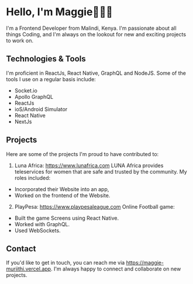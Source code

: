 # Hello, I'm Maggie🦸🏽‍♀️

I'm a Frontend Developer from Malindi, Kenya. I'm passionate about all things Coding, and I'm always on the lookout for new and exciting projects to work on.

## Technologies & Tools
I'm proficient in ReactJs, React Native, GraphQL and NodeJS. Some of the tools I use on a regular basis include:

- Socket.io
- Apollo GraphQL
- ReactJs
- ioS/Android Simulator
- React Native
- NextJs


## Projects
Here are some of the projects I'm proud to have contributed to:
1. Luna Africa: https://www.lunafrica.com LUNA Africa provides teleservices for women that are safe and trusted by the community. My roles included: 
- Incorporated their Website into an app, 
- Worked on the frontend of the Website.

2. PlayPesa: https://www.playpesaleague.com Online Football game: 
- Built the game Screens using React Native. 
- Worked with GraphQL.
- Used WebSockets.

## Contact
If you'd like to get in touch, you can reach me via https://maggie-muriithi.vercel.app. I'm always happy to connect and collaborate on new projects.
